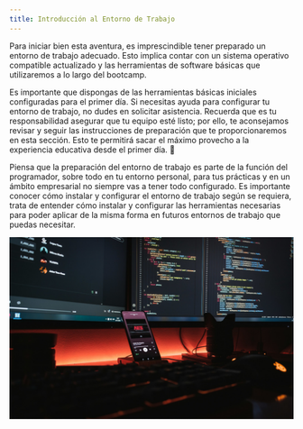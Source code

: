 ```yaml
---
title: Introducción al Entorno de Trabajo
---
```


Para iniciar bien esta aventura, es imprescindible tener preparado un entorno de trabajo adecuado. Esto implica contar con un sistema operativo compatible actualizado y las herramientas de software básicas que utilizaremos a lo largo del bootcamp.

Es importante que dispongas de las herramientas básicas iniciales configuradas para el primer día. Si necesitas ayuda para configurar tu entorno de trabajo, no dudes en solicitar asistencia. Recuerda que es tu responsabilidad asegurar que tu equipo esté listo; por ello, te aconsejamos revisar y seguir las instrucciones de preparación que te proporcionaremos en esta sección. Esto te permitirá sacar el máximo provecho a la experiencia educativa desde el primer día. 🚀

Piensa que la preparación del entorno de trabajo es parte de la función del programador, sobre todo en tu entorno personal, para tus prácticas y en un ámbito empresarial no siempre vas a tener todo configurado. Es importante conocer cómo instalar y configurar el entorno de trabajo según se requiera, trata de entender cómo instalar y configurar las herramientas necesarias para poder aplicar de la misma forma en futuros entornos de trabajo que puedas necesitar.

![](./resources/entorno_trabajo.jpg)

